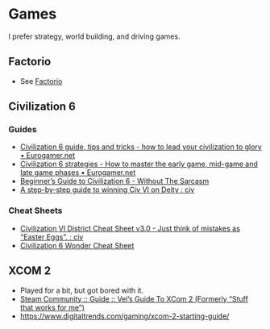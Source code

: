 # Games
I prefer strategy, world building, and driving games.

## Factorio
* See [Factorio](games-factorio.md)

## Civilization 6
### Guides
* [Civilization 6 guide, tips and tricks - how to lead your civilization to glory • Eurogamer.net](https://www.eurogamer.net/articles/2018-02-23-civilization-6-guide-tips-tricks-4879)
* [Civilization 6 strategies - How to master the early game, mid-game and late game phases • Eurogamer.net](https://www.eurogamer.net/articles/2018-02-23-civilization-6-strategies-early-mid-late-game-phases-4879)
* [Beginner’s Guide to Civilization 6 - Without The Sarcasm](https://www.withoutthesarcasm.com/beginners-guide-civilization-6/)
* [A step-by-step guide to winning Civ VI on Deity : civ](https://www.reddit.com/r/civ/comments/5dfos9/a_stepbystep_guide_to_winning_civ_vi_on_deity/)

### Cheat Sheets
* [Civilization VI District Cheat Sheet v3.0 - Just think of mistakes as “Easter Eggs”. : civ](https://www.reddit.com/r/civ/comments/58i4eh/civilization_vi_district_cheat_sheet_v30_just/)
* [Civilization 6 Wonder Cheat Sheet](https://i.imgur.com/CFOZ56E.png)

## XCOM 2
* Played for a bit, but got bored with it.
* [Steam Community :: Guide :: Vel’s Guide To XCom 2 (Formerly “Stuff that works for me”)](https://steamcommunity.com/sharedfiles/filedetails/?id=753184780)
* https://www.digitaltrends.com/gaming/xcom-2-starting-guide/
